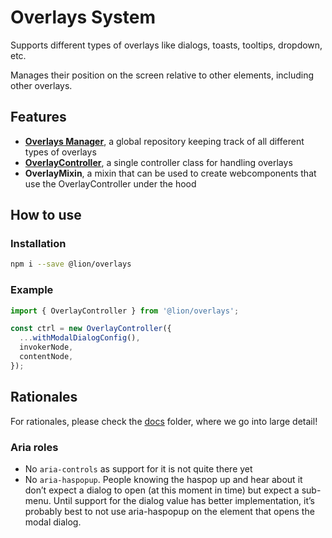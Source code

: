 # Overlays System

[//]: # 'AUTO INSERT HEADER PREPUBLISH'

Supports different types of overlays like dialogs, toasts, tooltips, dropdown, etc.

Manages their position on the screen relative to other elements, including other overlays.

## Features

- [**Overlays Manager**](./docs/OverlaysManager.md), a global repository keeping track of all different types of overlays
- [**OverlayController**](./docs/OverlayController.md), a single controller class for handling overlays
- **OverlayMixin**, a mixin that can be used to create webcomponents that use the OverlayController under the hood

## How to use

### Installation

```sh
npm i --save @lion/overlays
```

### Example

```js
import { OverlayController } from '@lion/overlays';

const ctrl = new OverlayController({
  ...withModalDialogConfig(),
  invokerNode,
  contentNode,
});
```

## Rationales

For rationales, please check the [docs](./docs) folder, where we go into large detail!

### Aria roles

- No `aria-controls` as support for it is not quite there yet
- No `aria-haspopup`. People knowing the haspop up and hear about it don’t expect a dialog to open (at this moment in time) but expect a sub-menu. Until support for the dialog value has better implementation, it’s probably best to not use aria-haspopup on the element that opens the modal dialog.
